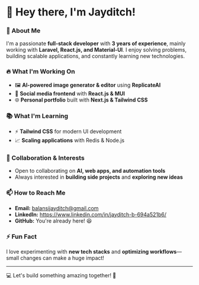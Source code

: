 # 👋 Hey there, I'm Jayditch!  

### 🚀 About Me  
I'm a passionate **full-stack developer** with **3 years of experience**, mainly working with **Laravel, React.js, and Material-UI**. I enjoy solving problems, building scalable applications, and constantly learning new technologies.  

### 🔥 What I'm Working On  
- 🖼️ **AI-powered image generator & editor** using **ReplicateAI**  
- 🎨 **Social media frontend** with **React.js & MUI**  
- 🌐 **Personal portfolio** built with **Next.js & Tailwind CSS**  

### 📚 What I'm Learning  
- ⚡ **Tailwind CSS** for modern UI development  
- 📈 **Scaling applications** with Redis & Node.js  

### 🤝 Collaboration & Interests  
- Open to collaborating on **AI, web apps, and automation tools**  
- Always interested in **building side projects** and **exploring new ideas**  

### 📫 How to Reach Me  
- **Email:** balansijayditch@gmail.com
- **LinkedIn:** https://www.linkedin.com/in/jayditch-b-694a521b6/
- **GitHub:** You're already here! 😆  

### ⚡ Fun Fact  
I love experimenting with **new tech stacks** and **optimizing workflows**—small changes can make a huge impact!  

---

💻 Let's build something amazing together! 🚀  
